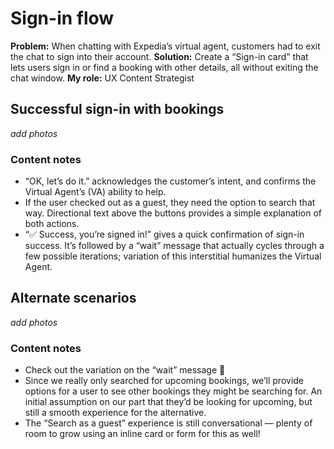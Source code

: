 # Sign-in flow

**Problem:** When chatting with Expedia’s virtual agent, customers had to exit the chat to sign into their account.
**Solution:** Create a “Sign-in card” that lets users sign in or find a booking with other details, all without exiting the chat window.
**My role:** UX Content Strategist

## Successful sign-in with bookings

*add photos*

### Content notes

- “OK, let’s do it.” acknowledges the customer’s intent, and confirms the Virtual Agent’s (VA) ability to help.
- If the user checked out as a guest, they need the option to search that way. Directional text above the buttons provides a simple explanation of both actions.
- “✅ Success, you’re signed in!” gives a quick confirmation of sign-in success. It’s followed by a “wait” message that actually cycles through a few possible iterations; variation of this interstitial humanizes the Virtual Agent.

## Alternate scenarios

*add photos*

### Content notes

- Check out the variation on the “wait” message 🙂
- Since we really only searched for upcoming bookings, we’ll provide options for a user to see other bookings they might be searching for. An initial assumption on our part that they’d be looking for upcoming, but still a smooth experience for the alternative.
- The “Search as a guest” experience is still conversational — plenty of room to grow using an inline card or form for this as well!